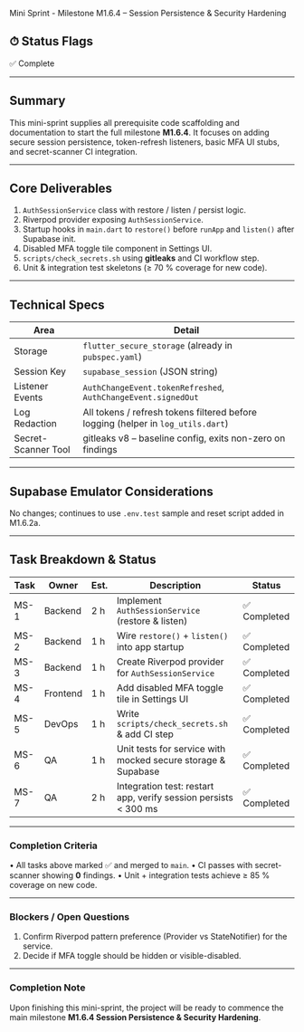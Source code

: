 Mini Sprint - Milestone M1.6.4 – Session Persistence & Security Hardening

## ⏱ Status Flags

✅ Complete

---

## Summary

This mini-sprint supplies all prerequisite code scaffolding and documentation to
start the full milestone **M1.6.4**. It focuses on adding secure session
persistence, token-refresh listeners, basic MFA UI stubs, and secret-scanner CI
integration.

---

## Core Deliverables

1. `AuthSessionService` class with restore / listen / persist logic.
2. Riverpod provider exposing `AuthSessionService`.
3. Startup hooks in `main.dart` to `restore()` before `runApp` and `listen()`
   after Supabase init.
4. Disabled MFA toggle tile component in Settings UI.
5. `scripts/check_secrets.sh` using **gitleaks** and CI workflow step.
6. Unit & integration test skeletons (≥ 70 % coverage for new code).

---

## Technical Specs

| Area                | Detail                                                                           |
| ------------------- | -------------------------------------------------------------------------------- |
| Storage             | `flutter_secure_storage` (already in `pubspec.yaml`)                             |
| Session Key         | `supabase_session` (JSON string)                                                 |
| Listener Events     | `AuthChangeEvent.tokenRefreshed`, `AuthChangeEvent.signedOut`                    |
| Log Redaction       | All tokens / refresh tokens filtered before logging (helper in `log_utils.dart`) |
| Secret-Scanner Tool | gitleaks v8 – baseline config, exits non-zero on findings                        |

---

## Supabase Emulator Considerations

No changes; continues to use `.env.test` sample and reset script added in
M1.6.2a.

---

## Task Breakdown & Status

| Task | Owner    | Est. | Description                                                     | Status       |
| ---- | -------- | ---- | --------------------------------------------------------------- | ------------ |
| MS-1 | Backend  | 2 h  | Implement `AuthSessionService` (restore & listen)               | ✅ Completed |
| MS-2 | Backend  | 1 h  | Wire `restore()` + `listen()` into app startup                  | ✅ Completed |
| MS-3 | Backend  | 1 h  | Create Riverpod provider for `AuthSessionService`               | ✅ Completed |
| MS-4 | Frontend | 1 h  | Add disabled MFA toggle tile in Settings UI                     | ✅ Completed |
| MS-5 | DevOps   | 1 h  | Write `scripts/check_secrets.sh` & add CI step                  | ✅ Completed |
| MS-6 | QA       | 1 h  | Unit tests for service with mocked secure storage & Supabase    | ✅ Completed |
| MS-7 | QA       | 2 h  | Integration test: restart app, verify session persists < 300 ms | ✅ Completed |

---

### Completion Criteria

• All tasks above marked ✅ and merged to `main`. • CI passes with
secret-scanner showing **0** findings. • Unit + integration tests achieve ≥ 85 %
coverage on new code.

---

### Blockers / Open Questions

1. Confirm Riverpod pattern preference (Provider vs StateNotifier) for the
   service.
2. Decide if MFA toggle should be hidden or visible-disabled.

---

### Completion Note

Upon finishing this mini-sprint, the project will be ready to commence the main
milestone **M1.6.4 Session Persistence & Security Hardening**.
